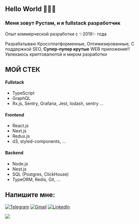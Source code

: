 ## Hello World 👋👋👋
### Меня зовут Рустам, и я fullstack разработчик
Опыт коммерческой разработки с ✨2019✨ года

Разрабатываю Кроссплатформенные, Оптимизированные, С поддержкой SEO, **Супер-пупер крутые** WEB приложения:bangbang:    
Увлекаюсь криптовалютой и миром разработки

## МОЙ СТЕК

#### Fullstack
- TypeScript
- GraphQL
- Rx.js, Sentry, Grafana, Jest, lodash, sentry ...

#### Frontend                                       
- React.js
- Next.js
- Redux.js
- d3, styled-components, ...

#### Backend
- Node.js
- Nest.js
- SQL (Postgres, ClickHouse)
- TypeORM, Redis, Git, ... 

## Напишите мне:
[![Telegram](https://img.shields.io/badge/Telegram-2CA5E0?style=for-the-badge&logo=telegram&logoColor=white)](https://t.me/Rompu)
[![Gmail](https://img.shields.io/badge/Gmail-D14836?style=for-the-badge&logo=gmail&logoColor=white)](mailto:rustamdemonov@gmail.com)
[![LinkedIn](https://img.shields.io/badge/linkedin-%230077B5.svg?style=for-the-badge&logo=linkedin&logoColor=white)](https://www.linkedin.com/in/demru/)

![](https://komarev.com/ghpvc/?username=vusty&color=blueviolet)
